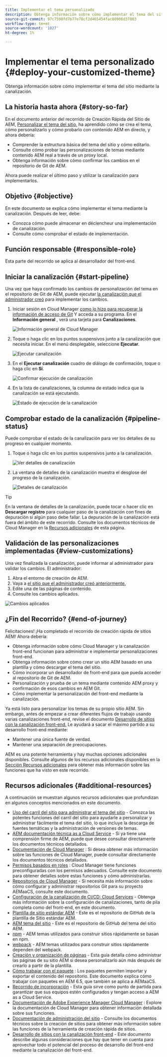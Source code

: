 ```yaml
---
title: Implementar el tema personalizado
description: Obtenga información sobre cómo implementar el tema del sitio mediante la canalización.
source-git-commit: 97c7590fd7b77e78cf2d465454fac80906d37803
workflow-type: tm+mt
source-wordcount: '1027'
ht-degree: 1%

---
```



# Implementar el tema personalizado {#deploy-your-customized-theme}

Obtenga información sobre cómo implementar el tema del sitio mediante la canalización.

## La historia hasta ahora {#story-so-far}

En el documento anterior del recorrido de Creación Rápida del Sitio de AEM, [Personalizar el tema del sitio,](customize-theme.md) ha aprendido cómo se crea el tema, cómo personalizarlo y cómo probarlo con contenido AEM en directo, y ahora debería:

* Comprender la estructura básica del tema del sitio y cómo editarlo.
* Consulte cómo probar las personalizaciones de temas mediante contenido AEM real a través de un proxy local.
* Obtenga información sobre cómo confirmar los cambios en el repositorio de Git de AEM.

Ahora puede realizar el último paso y utilizar la canalización para implementarlos.

## Objetivo {#objective}

En este documento se explica cómo implementar el tema mediante la canalización. Después de leer, debe:

* Conozca cómo puede almacenar en déclencheur una implementación de canalización.
* Consulte cómo comprobar el estado de implementación.

## Función responsable {#responsible-role}

Esta parte del recorrido se aplica al desarrollador del front-end.

## Iniciar la canalización {#start-pipeline}

Una vez que haya confirmado los cambios de personalización del tema en el repositorio de Git de AEM, puede ejecutar [la canalización que el administrador creó](pipeline-setup.md) para implementar los cambios.

1. Iniciar sesión en Cloud Manager [como lo hizo para recuperar la información de acceso de Git](retrieve-access.md) Y acceda a su programa. En el **Información general** , verá una tarjeta para **Canalizaciones**.

   ![Información general de Cloud Manager](assets/cloud-manager-overview.png)

1. Toque o haga clic en los puntos suspensivos junto a la canalización que necesita iniciar. En el menú desplegable, seleccione **Ejecutar**.

   ![Ejecutar canalización](assets/run-pipeline.png)

1. En el **Ejecutar canalización** cuadro de diálogo de confirmación, toque o haga clic en **Sí**.

   ![Confirmar ejecución de canalización](assets/pipeline-confirm.png)

1. En la lista de canalizaciones, la columna de estado indica que la canalización se está ejecutando.

   ![Estado de ejecución de la canalización](assets/pipeline-running.png)

## Comprobar estado de la canalización {#pipeline-status}

Puede comprobar el estado de la canalización para ver los detalles de su progreso en cualquier momento.

1. Toque o haga clic en los puntos suspensivos junto a la canalización.

   ![Ver detalles de canalización](assets/view-pipeline-details.png)

1. La ventana de detalles de la canalización muestra el desglose del progreso de la canalización.

   ![Detalles de canalización](assets/pipeline-details.png)

>[!TIP]
>
>En la ventana de detalles de la canalización, puede tocar o hacer clic en **Descargar registro** para cualquier paso de la canalización con fines de depuración si algún paso debe fallar. La depuración de la canalización está fuera del ámbito de este recorrido. Consulte los documentos técnicos de Cloud Manager en la [Recursos adicionales](#additional-resources) de esta página.

## Validación de las personalizaciones implementadas {#view-customizations}

Una vez finalizada la canalización, puede informar al administrador para validar los cambios. El administrador:

1. Abra el entorno de creación de AEM.
1. Vaya a [el sitio que el administrador creó anteriormente.](create-site.md)
1. Edite una de las páginas de contenido.
1. Consulte los cambios aplicados.

![Cambios aplicados](assets/changes-applied.png)

## ¿Fin del Recorrido? {#end-of-journey}

Felicitaciones! ¡Ha completado el recorrido de creación rápida de sitios AEM! Ahora debería:

* Obtenga información sobre cómo Cloud Manager y la canalización front-end funcionan para administrar e implementar personalizaciones front-end.
* Obtenga información sobre cómo crear un sitio AEM basado en una plantilla y cómo descargar el tema del sitio.
* Cómo incorporar un desarrollador de front-end para que pueda acceder al repositorio de Git de AEM.
* Personalización y prueba de un tema mediante contenido AEM proxy y confirmación de esos cambios en AEM Git.
* Cómo implementar la personalización del front-end mediante la canalización.

Ya está listo para personalizar los temas de su propio sitio AEM. Sin embargo, antes de empezar a crear diferentes flujos de trabajo usando varias canalizaciones front-end, revise el documento [Desarrollo de sitios con la canalización front-end.](/help/implementing/developing/introduction/developing-with-front-end-pipelines.md) Le ayudará a sacar el máximo partido a su desarrollo front-end mediante:

* Mantener una única fuente de verdad.
* Mantener una separación de preocupaciones.

AEM es una potente herramienta y hay muchas opciones adicionales disponibles. Consulte algunos de los recursos adicionales disponibles en la [Sección Recursos adicionales](#additional-resources) para obtener más información sobre las funciones que ha visto en este recorrido.

## Recursos adicionales {#additional-resources}

A continuación se muestran algunos recursos adicionales que profundizan en algunos conceptos mencionados en este documento.

* [Uso del carril del sitio para administrar el tema del sitio](/help/sites-cloud/administering/site-creation/site-rail.md) - Conozca las potentes funciones del carril del sitio para ayudarle a personalizar y administrar fácilmente el tema del sitio, lo que incluye la descarga de fuentes temáticas y la administración de versiones de temas.
* [AEM documentación técnica as a Cloud Service](https://experienceleague.adobe.com/docs/experience-manager-cloud-service.html?lang=es) - Si ya tiene una comprensión firme de AEM, puede que desee consultar directamente los documentos técnicos detallados.
* [Documentación de Cloud Manager](https://experienceleague.adobe.com/docs/experience-manager-cloud-service/onboarding/onboarding-concepts/cloud-manager-introduction.html) : Si desea obtener más información sobre las funciones de Cloud Manager, puede consultar directamente los documentos técnicos detallados.
* [Permisos basados en roles](https://experienceleague.adobe.com/docs/experience-manager-cloud-manager/using/requirements/role-based-permissions.html) : Cloud Manager tiene funciones preconfiguradas con los permisos adecuados. Consulte este documento para obtener detalles sobre estas funciones y cómo administrarlas.
* [Repositorios de Cloud Manager](/help/implementing/cloud-manager/managing-code/cloud-manager-repositories.md) - Si necesita más información sobre cómo configurar y administrar repositorios Git para su proyecto AEMaaCS, consulte este documento.
* [Configuración de la canalización de CI/CD: Cloud Services](/help/implementing/cloud-manager/configuring-pipelines/introduction-ci-cd-pipelines.md) - Obtenga más información sobre la configuración de canalizaciones, tanto de pila completa como del front-end, en este documento.
* [Plantilla de sitio estándar AEM](https://github.com/adobe/aem-site-template-standard) - Este es el repositorio de GitHub de la plantilla de Sitio estándar AEM.
* [AEM tema del sitio](https://github.com/adobe/aem-site-template-standard-theme-e2e) - Este es el repositorio de GitHub del tema del sitio AEM.
* [npm](https://www.npmjs.com) - AEM temas utilizados para construir sitios rápidamente se basan en npm.
* [webpack](https://webpack.js.org) - AEM temas utilizados para construir sitios rápidamente dependen del webpack.
* [Creación y organización de páginas](/help/sites-cloud/authoring/fundamentals/organizing-pages.md) - Esta guía detalla cómo administrar las páginas de su sitio AEM si desea personalizarlo aún más después de crearlo a partir de la plantilla.
* [Cómo trabajar con el paquete](/help/implementing/developing/tools/package-manager.md) : Los paquetes permiten importar y exportar el contenido del repositorio. Este documento explica cómo trabajar con paquetes en AEM 6.5, que también se aplica a AEMaaCS.
* [Recorrido de incorporación](/help/journey-onboarding/home.md) - Esta guía sirve como punto de partida para garantizar que sus equipos estén configurados y tengan acceso a AEM as a Cloud Service.
* [Documentación de Adobe Experience Manager Cloud Manager](https://experienceleague.adobe.com/docs/experience-manager-cloud-manager/using/introduction-to-cloud-manager.html?lang=es) : Explore la documentación de Cloud Manager para obtener información detallada sobre sus funciones.
* [Documentación de administración del sitio](/help/sites-cloud/administering/site-creation/create-site.md) - Consulte los documentos técnicos sobre la creación de sitios para obtener más información sobre las funciones de la herramienta de creación rápida de sitios.
* [Desarrollo de sitios con la canalización front-end](/help/implementing/developing/introduction/developing-with-front-end-pipelines.md) - Este documento describe algunas consideraciones que hay que tener en cuenta para aprovechar todo el potencial del proceso de desarrollo del front-end mediante la canalización del front-end.
